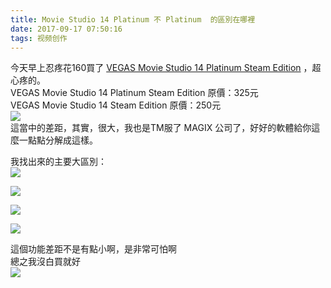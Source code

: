 ```yaml
---
title: Movie Studio 14 Platinum 不 Platinum  的區別在哪裡
date: 2017-09-17 07:50:16
tags: 视频创作
---
```

今天早上忍疼花160買了 [VEGAS Movie Studio 14 Platinum Steam Edition](https://store.steampowered.com/app/523120/VEGAS_Movie_Studio_14_Platinum_Steam_Edition/) ，超心疼的。  
VEGAS Movie Studio 14 Platinum Steam Edition 原價：325元  
VEGAS Movie Studio 14 Steam Edition 原價：250元  
![](https://wx3.sinaimg.cn/mw1024/006wz0YUgy1fjm7lm4gbvj30mv08j79p.jpg)  
這當中的差距，其實，很大，我也是TM服了 MAGIX 公司了，好好的軟體給你這麼一點點分解成這樣。  

我找出來的主要大區別：  
![](https://wx3.sinaimg.cn/mw1024/006wz0YUgy1fjm8zktqu5j30e81ew44r.jpg)  
  
![](https://wx2.sinaimg.cn/mw1024/006wz0YUgy1fjm8zl55q9j30p01hcqdb.jpg)  
  
![](https://wx1.sinaimg.cn/mw1024/006wz0YUgy1fjm8zl6yxtj30p01fe11x.jpg)  
  
![](https://wx2.sinaimg.cn/mw1024/006wz0YUgy1fjm8zktfykj30p00t5gqs.jpg)  

這個功能差距不是有點小啊，是非常可怕啊  
總之我沒白買就好   
![](https://wx4.sinaimg.cn/mw1024/006wz0YUgy1fjm7lm1xrej30ic0f40wp.jpg)
